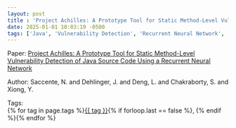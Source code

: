 ```yaml
---
layout: post
title : 'Project Achilles: A Prototype Tool for Static Method-Level Vulnerability Detection of Java Source Code Using a Recurrent Neural Network'
date: 2025-01-01 10:03:19 -0500
tags: ['Java', 'Vulnerability Detection', 'Recurrent Neural Network', 'Tokenizer']
---
```

Paper: [Project Achilles: A Prototype Tool for Static Method-Level Vulnerability Detection of Java Source Code Using a Recurrent Neural Network](https://ieeexplore-ieee-org.proxy.library.nd.edu/document/8967427)

Author: Saccente, N. and Dehlinger, J. and Deng, L. and Chakraborty, S. and Xiong, Y.




 Tags:  
        <span>{% for tag in page.tags %}<a href="{{ site.baseurl }}tags/#{{ tag | slugify }}">{{ tag }}</a>{% if forloop.last == false %}, {% endif %}{% endfor %}</span>
